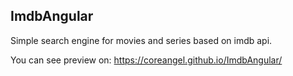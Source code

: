 ## ImdbAngular

Simple search engine for movies and series based on imdb api.

You can see preview on: https://coreangel.github.io/ImdbAngular/
